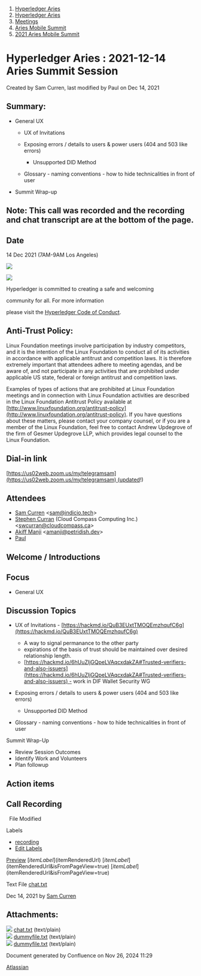 1. [Hyperledger Aries](index.html)
2. [Hyperledger Aries](Hyperledger-Aries_18481154.html)
3. [Meetings](Meetings_18481222.html)
4. [Aries Mobile Summit](Aries-Mobile-Summit_18494526.html)
5. [2021 Aries Mobile Summit](2021-Aries-Mobile-Summit_18494588.html)

# Hyperledger Aries : 2021-12-14 Aries Summit Session

Created by Sam Curren, last modified by Paul on Dec 14, 2021

## Summary:

- General UX 
  
  - UX of Invitations
  - Exposing errors / details to users &amp; power users (404 and 503 like errors)
    
    - Unsupported DID Method
  - Glossary - naming conventions - how to hide technicalities in front of user
- Summit Wrap-up

## Note: This call was recorded and the recording and chat transcript are at the bottom of the page.

## Date

14 Dec 2021 (7AM-9AM Los Angeles)

![](https://wiki.hyperledger.org/download/attachments/29034696/Antitrustnotice.png?version=1&modificationDate=1581695654000&api=v2)

![](https://wiki.hyperledger.org/download/attachments/2392771/welcome.png?version=2&modificationDate=1572450107000&api=v2)

Hyperledger is committed to creating a safe and welcoming

community for all. For more information

please visit the [Hyperledger Code of Conduct](https://lf-hyperledger.atlassian.net/wiki/display/HYP/Hyperledger+Code+of+Conduct).

## Anti-Trust Policy:

Linux Foundation meetings involve participation by industry competitors, and it is the intention of the Linux Foundation to conduct all of its activities in accordance with applicable antitrust and competition laws. It is therefore extremely important that attendees adhere to meeting agendas, and be aware of, and not participate in any activities that are prohibited under applicable US state, federal or foreign antitrust and competition laws.

Examples of types of actions that are prohibited at Linux Foundation meetings and in connection with Linux Foundation activities are described in the Linux Foundation Antitrust Policy available at [http://www.linuxfoundation.org/antitrust-policy](http://www.linuxfoundation.org/antitrust-policy). If you have questions about these matters, please contact your company counsel, or if you are a member of the Linux Foundation, feel free to contact Andrew Updegrove of the firm of Gesmer Updegrove LLP, which provides legal counsel to the Linux Foundation.

## Dial-in link

[https://us02web.zoom.us/my/telegramsam](https://us02web.zoom.us/my/telegramsam) (updated!)

## Attendees

- [Sam Curren](https://lf-hyperledger.atlassian.net/wiki/people/557058:1ed5fd92-7e42-4cab-87b1-688e48bc02c2?ref=confluence) &lt;sam@indicio.tech&gt;
- [Stephen Curran](https://lf-hyperledger.atlassian.net/wiki/people/557058:d676f135-ecd6-465b-b7eb-f87976bf4569?ref=confluence) (Cloud Compass Computing Inc.) &lt;swcurran@cloudcompass.ca&gt;
- [Akiff Manji](https://lf-hyperledger.atlassian.net/wiki/people/557058:493444f6-a19a-4aa4-a9ca-24d3397297bf?ref=confluence) &lt;amanji@petridish.dev&gt;
- [Paul](https://lf-hyperledger.atlassian.net/wiki/people/6096f0170b80a600693aeaf3?ref=confluence)

## Welcome / Introductions

## Focus

- General UX

## Discussion Topics

- UX of Invitations - [https://hackmd.io/QuB3EUxtTMOQEmzhqufC6g](https://hackmd.io/QuB3EUxtTMOQEmzhqufC6g)
  
  - A way to signal permanance to the other party
  - expirations of the basis of trust should be maintained over desired relationship length.
  - [https://hackmd.io/6hUuZIjGQpeLVAqcxdakZA#Trusted-verifiers-and-also-issuers](https://hackmd.io/6hUuZIjGQpeLVAqcxdakZA#Trusted-verifiers-and-also-issuers) - work in DIF Wallet Security WG
- Exposing errors / details to users &amp; power users (404 and 503 like errors)
  
  - Unsupported DID Method
- Glossary - naming conventions - how to hide technicalities in front of user

Summit Wrap-Up

- Review Session Outcomes
- Identify Work and Volunteers
- Plan followup

## Action items

## Call Recording

  File Modified

Labels

- [recording](/wiki/label/ARIES/recording)
- [Edit Labels](# "Edit Labels")

[Preview]() [$itemLabel]($itemRenderedUrl) [$itemLabel]($itemRenderedUrl&isFromPageView=true) [$itemLabel]($itemRenderedUrl&isFromPageView=true)

Text File [chat.txt](attachments/18494953/18515813.txt "Download")

Dec 14, 2021 by [Sam Curren](/wiki/people/557058:1ed5fd92-7e42-4cab-87b1-688e48bc02c2)

## Attachments:

![](images/icons/bullet_blue.gif) [chat.txt](attachments/18494953/18515813.txt) (text/plain)  
![](images/icons/bullet_blue.gif) [dummyfile.txt](attachments/18494953/18515814.txt) (text/plain)  
![](images/icons/bullet_blue.gif) [dummyfile.txt](attachments/18494953/18515812.txt) (text/plain)

Document generated by Confluence on Nov 26, 2024 11:29

[Atlassian](http://www.atlassian.com/)
